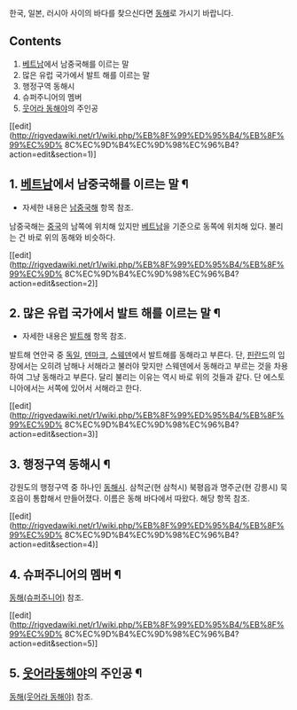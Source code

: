한국, 일본, 러시아 사이의 바다를 찾으신다면 [동해](%EB%8F%99%ED%95%B4.md)로 가시기 바랍니다.

  

## Contents

    

1. [베트남](%EB%B2%A0%ED%8A%B8%EB%82%A8.md)에서 남중국해를 이르는 말 
2. 많은 유럽 국가에서 발트 해를 이르는 말 
3. 행정구역 동해시 
4. 슈퍼주니어의 멤버 
5. [웃어라 동해야](%EC%9B%83%EC%96%B4%EB%9D%BC%20%EB%8F%99%ED%95%B4%EC%95%BC.md)의 주인공 

[[edit](http://rigvedawiki.net/r1/wiki.php/%EB%8F%99%ED%95%B4/%EB%8F%99%EC%9D%
8C%EC%9D%B4%EC%9D%98%EC%96%B4?action=edit&section=1)]

## 1. [베트남](%EB%B2%A0%ED%8A%B8%EB%82%A8.md)에서 남중국해를 이르는 말 ¶

  * 자세한 내용은 [남중국해](%EB%82%A8%EC%A4%91%EA%B5%AD%ED%95%B4.md) 항목 참조.   

남중국해는 [중국](%EC%A4%91%EA%B5%AD.md)의 남쪽에 위치해 있지만
[베트남](%EB%B2%A0%ED%8A%B8%EB%82%A8.md)을 기준으로 동쪽에 위치해 있다. 불리는 건 바로 위의 동해와
비슷하다.

  

[[edit](http://rigvedawiki.net/r1/wiki.php/%EB%8F%99%ED%95%B4/%EB%8F%99%EC%9D%
8C%EC%9D%B4%EC%9D%98%EC%96%B4?action=edit&section=2)]

## 2. 많은 유럽 국가에서 발트 해를 이르는 말 ¶

  * 자세한 내용은 [발트해](%EB%B0%9C%ED%8A%B8%ED%95%B4.md) 항목 참조.  

발트해 연안국 중 [독일](%EB%8F%85%EC%9D%BC.md),
[덴마크](%EB%8D%B4%EB%A7%88%ED%81%AC.md),
[스웨덴](%EC%8A%A4%EC%9B%A8%EB%8D%B4.md)에서 발트해를 동해라고 부른다. 단,
[핀란드](%ED%95%80%EB%9E%80%EB%93%9C.md)의 입장에서는 오히려 남해나 서해라고 불러야 맞지만 스웨덴에서
동해라고 부르는 것을 차용하여 그냥 동해라고 부른다. 달리 불리는 이유는 역시 바로 위의 것들과 같다. 단 에스토니아에서는 서쪽에 있어서
서해라고 한다.

  

[[edit](http://rigvedawiki.net/r1/wiki.php/%EB%8F%99%ED%95%B4/%EB%8F%99%EC%9D%
8C%EC%9D%B4%EC%9D%98%EC%96%B4?action=edit&section=3)]

## 3. 행정구역 동해시 ¶

강원도의 행정구역 중 하나인 [동해시](%EB%8F%99%ED%95%B4%EC%8B%9C.md). 삼척군(현 삼척시) 북평읍과
명주군(현 강릉시) 묵호읍이 통합해서 만들어졌다. 이름은 동해 바다에서 따왔다. 해당 항목 참조.

  

[[edit](http://rigvedawiki.net/r1/wiki.php/%EB%8F%99%ED%95%B4/%EB%8F%99%EC%9D%
8C%EC%9D%B4%EC%9D%98%EC%96%B4?action=edit&section=4)]

## 4. 슈퍼주니어의 멤버 ¶

[동해(슈퍼주니어)](%EB%8F%99%ED%95%B4%28%EC%8A%88%ED%8D%BC%EC%A3%BC%EB%8B%88%EC%96%B4%29.md) 참조.

  

[[edit](http://rigvedawiki.net/r1/wiki.php/%EB%8F%99%ED%95%B4/%EB%8F%99%EC%9D%
8C%EC%9D%B4%EC%9D%98%EC%96%B4?action=edit&section=5)]

## 5. [웃어라동해야](%EC%9B%83%EC%96%B4%EB%9D%BC%20%EB%8F%99%ED%95%B4%EC%95%BC.md)의 주인공 ¶

[동해(웃어라 동해야)](%EB%8F%99%ED%95%B4%28%EC%9B%83%EC%96%B4%EB%9D%BC%20%EB%8F%99%ED%95%B4%EC%95%BC%29.md) 참조.

  

